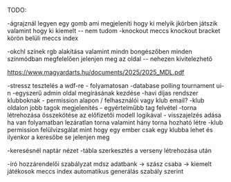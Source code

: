 TODO:

-ágrajznál legyen egy gomb ami megjeleníti hogy ki melyik jkörben játszik valamint hogy ki kiemelt -- nem tudom
-knockout meccs knockout bracket körön belüli meccs index


-okchl színek rgb alakítása valamint mindn bongészőben minden színmódban megfelelően jelenjen meg az oldal -- nehezen kivitelezhető

https://www.magyardarts.hu/documents/2025/2025_MDL.pdf

-stressz tesztelés a wdf-re - folyamatosan 
-database polling tournament ui-n
-egyszerű admin oldal megírásának kezdése
-havi díjas rendszer klubboknak - permission alapon / felhasználói vagy klub email?
-klub oldalon jobb tagok megjelenítés - egyértelműbb tag felvétel
-torna létrehozása összekötése az előfizetői modell logikával - visszajelzés adása ha van folyamatban lezáratlan torna valamint hány torna hozható létre
-klub permission felülvizsgálat mint hogy egy ember csak egy klubba lehet és ilyenkor a keresőbe se jelenjen meg

-keresésnél naptár nézet
-tábla szerkesztés a verseny létrehozása után

-író hozzárendelői szabályzat mdsz adatbank -> szász csaba -> kiemelt játékosok meccs index automatikus generálás szabály szerint